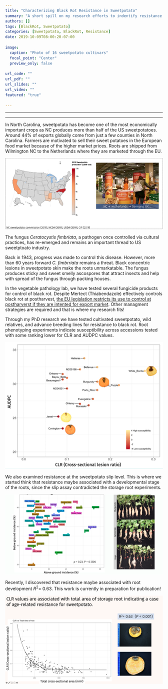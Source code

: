 ```yaml
---
title: "Characterizing Black Rot Resistance in Sweetpotato"
summary: "A short spill on my research efforts to indentify resistance in sweetpotato to black rot."
authors: []
tags: [BlackRot, Sweetpotato]
categories: [Sweetpotato, BlackRot, Resistance]
date: 2019-10-09T08:00:20-07:00

image:
  caption: "Photo of 16 sweetpotato cultivars"
  focal_point: "Center"
  preview_only: false

url_code: ""
url_pdf: ""
url_slides: ""
url_video: ""
featured: "true"

---
```


------
------

In North Carolina, sweetpotato has become one of the most economically important crops as NC produces more than half of the US sweetpotatoes. Around 44% of exports globally come from just a few counties in North Carolina. Farmers are motivated to sell their sweet potatoes in the European food market because of the higher market prices. Roots are shipped from Wilmington NC to the Netherlands where they are marketed through the EU. 

![](sweetpotato_intro.png)

The fungus *Ceratocystis fimbriata*, a pathogen once controlled via cultural practices, has re-emerged and remains an important thread to US sweetptoato industry. 

Back in 1943, progress was made to control this disease. However, more than 60 years forward *C. fimbrriata* remains a threat. Black concentric lesions in sweetpotato skin make the roots unmarkatable. The fungus produces sticky and sweet smelly ascospores that attract insects and help with spread of the fungus through packing houses.    

In the vegetable pathology lab, we have tested several fungicide products for control of black rot. Despite Mertect (Thiabendazole) effectively controls black rot at postharvest, [the EU legislation restricts its use to control at postharverst if they are intented for export market](https://plantpathology.ces.ncsu.edu/2019/04/renewal-of-section-18-label-for-use-of-mertect-thiabendazole-in-sweetpotato-postharvest-for-black-rot-control-in-domestic-markets-has-been-approved/). Other managment strategies are required and that is where my research fits!

Through my PhD research we have tested cultivated sweetpotato, wild relatives, and advance breeding lines for resistance to black rot. Root phenotyping experiments indicate susceptibility across accessions tested with some ranking lower for CLR and AUDPC values.

![](cultivated_16.png)

We also examined resistance at the sweetpotato slip level. This is where we started think that resistance maybe associated with a developmental stage of the roots, since the slip assay contradicted the storage root experiments. 

![](slip.png)

Recently, I discovered that resistance maybe associated with root development $R^2$= 0.63. This work is currently in preparation for publication!

![](age.png)


